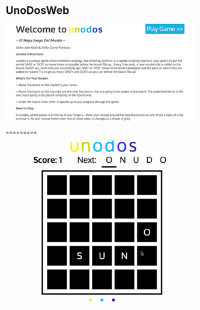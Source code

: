 UnoDosWeb
=========

![Alt Text](/unodos_var/welcome.png)

=========

![Alt Text](/unodos_var/gif.png)


